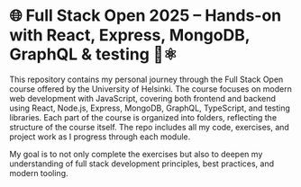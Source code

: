# 🌐 Full Stack Open 2025 – Hands-on with React, Express, MongoDB, GraphQL & testing 🧪⚛️
This repository contains my personal journey through the Full Stack Open course offered by the University of Helsinki. The course focuses on modern web development with JavaScript, covering both frontend and backend using React, Node.js, Express, MongoDB, GraphQL, TypeScript, and testing libraries. Each part of the course is organized into folders, reflecting the structure of the course itself. The repo includes all my code, exercises, and project work as I progress through each module.

My goal is to not only complete the exercises but also to deepen my understanding of full stack development principles, best practices, and modern tooling.
